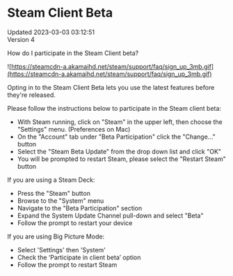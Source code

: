 # Steam Client Beta
Updated 2023-03-03 03:12:51  
Version 4  

How do I participate in the Steam Client beta?  
  
![https://steamcdn-a.akamaihd.net/steam/support/faq/sign_up_3mb.gif](https://steamcdn-a.akamaihd.net/steam/support/faq/sign_up_3mb.gif)  
  
Opting in to the Steam Client Beta lets you use the latest features before they're released.  
  
Please follow the instructions below to participate in the Steam client beta:  
* With Steam running, click on "Steam" in the upper left, then choose the "Settings" menu. (Preferences on Mac)
* On the "Account" tab under "Beta Participation" click the "Change..." button
* Select the "Steam Beta Update" from the drop down list and click "OK"
* You will be prompted to restart Steam, please select the "Restart Steam" button
  
  
If you are using a Steam Deck:  
* Press the "Steam" button
* Browse to the "System" menu
* Navigate to the "Beta Participation" section
* Expand the System Update Channel pull-down and select "Beta"
* Follow the prompt to restart your device
  
  
If you are using Big Picture Mode:  
* Select 'Settings' then 'System'
* Check the ‘Participate in client beta’ option
* Follow the prompt to restart Steam